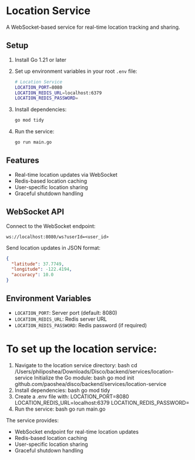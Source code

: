 # Location Service

A WebSocket-based service for real-time location tracking and sharing.

## Setup

1. Install Go 1.21 or later
2. Set up environment variables in your root `.env` file:

   ```bash
   # Location Service
   LOCATION_PORT=8080
   LOCATION_REDIS_URL=localhost:6379
   LOCATION_REDIS_PASSWORD=
   ```

3. Install dependencies:

   ```bash
   go mod tidy
   ```

4. Run the service:
   ```bash
   go run main.go
   ```

## Features

- Real-time location updates via WebSocket
- Redis-based location caching
- User-specific location sharing
- Graceful shutdown handling

## WebSocket API

Connect to the WebSocket endpoint:

```
ws://localhost:8080/ws?userId=<user_id>
```

Send location updates in JSON format:

```json
{
  "latitude": 37.7749,
  "longitude": -122.4194,
  "accuracy": 10.0
}
```

## Environment Variables

- `LOCATION_PORT`: Server port (default: 8080)
- `LOCATION_REDIS_URL`: Redis server URL
- `LOCATION_REDIS_PASSWORD`: Redis password (if required)

# To set up the location service:

1. Navigate to the location service directory:
   bash
   cd /Users/philiposhea/Downloads/Disco/backend/services/location-service
   Initialize the Go module:
   bash
   go mod init github.com/paoshea/disco/backend/services/location-service
2. Install dependencies:
   bash
   go mod tidy
3. Create a .env file with:
   LOCATION_PORT=8080
   LOCATION_REDIS_URL=localhost:6379
   LOCATION_REDIS_PASSWORD=
4. Run the service:
   bash
   go run main.go

The service provides:

- WebSocket endpoint for real-time location updates
- Redis-based location caching
- User-specific location sharing
- Graceful shutdown handling

